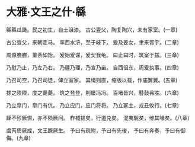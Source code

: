 # 大雅·文王之什·緜

緜緜瓜瓞。民之初生，自土沮漆。
古公亶父，陶复陶穴，未有家室。(一章)

古公亶父，来朝走马。
率西水浒，至于岐下。
爰及姜女，聿来胥宇。(二章)

周原膴膴，菫荼如饴。
爰始爰谋，爰契我龟。
曰止曰时，筑室于兹。(三章)

乃慰乃止，乃左乃右。
乃疆乃理，乃宣乃亩。
自西徂东，周爰执事。(四章)

乃召司空，乃召司徒，俾立室家。
其绳则直，缩版以载，作庙翼翼。(五章)

捄之陾陾，度之薨薨。
筑之登登，削屡冯冯。
百堵皆兴，鼛鼓弗胜。(六章)

乃立皐门，皐门有伉。
乃立应门，应门将将。
乃立冢土，戎丑攸行。(七章)

肆不殄厥愠，亦不陨厥问。
柞棫拔矣，行道兑矣。
混夷駾矣，维其喙矣。(八章)

虞芮质厥成，文王蹶厥生。
予曰有疏附，予曰有先後，
予曰有奔奏，予曰有御侮。(九章)

